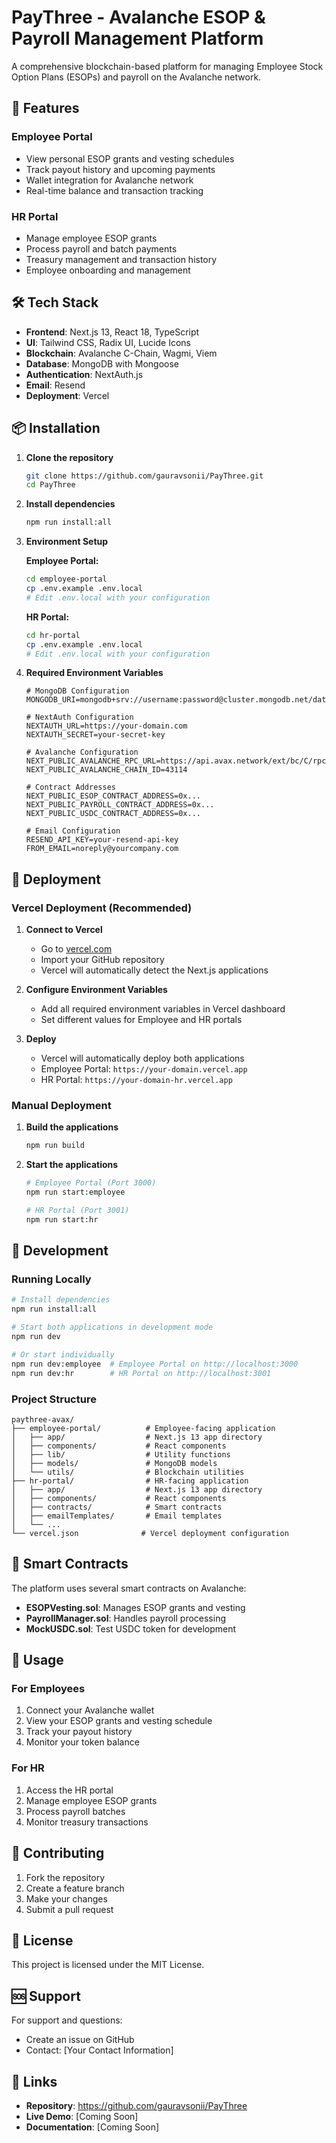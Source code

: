 # PayThree - Avalanche ESOP & Payroll Management Platform

A comprehensive blockchain-based platform for managing Employee Stock Option Plans (ESOPs) and payroll on the Avalanche network.

## 🚀 Features

### Employee Portal
- View personal ESOP grants and vesting schedules
- Track payout history and upcoming payments
- Wallet integration for Avalanche network
- Real-time balance and transaction tracking

### HR Portal
- Manage employee ESOP grants
- Process payroll and batch payments
- Treasury management and transaction history
- Employee onboarding and management

## 🛠️ Tech Stack

- **Frontend**: Next.js 13, React 18, TypeScript
- **UI**: Tailwind CSS, Radix UI, Lucide Icons
- **Blockchain**: Avalanche C-Chain, Wagmi, Viem
- **Database**: MongoDB with Mongoose
- **Authentication**: NextAuth.js
- **Email**: Resend
- **Deployment**: Vercel

## 📦 Installation

1. **Clone the repository**
   ```bash
   git clone https://github.com/gauravsonii/PayThree.git
   cd PayThree
   ```

2. **Install dependencies**
   ```bash
   npm run install:all
   ```

3. **Environment Setup**
   
   **Employee Portal:**
   ```bash
   cd employee-portal
   cp .env.example .env.local
   # Edit .env.local with your configuration
   ```

   **HR Portal:**
   ```bash
   cd hr-portal
   cp .env.example .env.local
   # Edit .env.local with your configuration
   ```

4. **Required Environment Variables**
   ```env
   # MongoDB Configuration
   MONGODB_URI=mongodb+srv://username:password@cluster.mongodb.net/database
   
   # NextAuth Configuration
   NEXTAUTH_URL=https://your-domain.com
   NEXTAUTH_SECRET=your-secret-key
   
   # Avalanche Configuration
   NEXT_PUBLIC_AVALANCHE_RPC_URL=https://api.avax.network/ext/bc/C/rpc
   NEXT_PUBLIC_AVALANCHE_CHAIN_ID=43114
   
   # Contract Addresses
   NEXT_PUBLIC_ESOP_CONTRACT_ADDRESS=0x...
   NEXT_PUBLIC_PAYROLL_CONTRACT_ADDRESS=0x...
   NEXT_PUBLIC_USDC_CONTRACT_ADDRESS=0x...
   
   # Email Configuration
   RESEND_API_KEY=your-resend-api-key
   FROM_EMAIL=noreply@yourcompany.com
   ```

## 🚀 Deployment

### Vercel Deployment (Recommended)

1. **Connect to Vercel**
   - Go to [vercel.com](https://vercel.com)
   - Import your GitHub repository
   - Vercel will automatically detect the Next.js applications

2. **Configure Environment Variables**
   - Add all required environment variables in Vercel dashboard
   - Set different values for Employee and HR portals

3. **Deploy**
   - Vercel will automatically deploy both applications
   - Employee Portal: `https://your-domain.vercel.app`
   - HR Portal: `https://your-domain-hr.vercel.app`

### Manual Deployment

1. **Build the applications**
   ```bash
   npm run build
   ```

2. **Start the applications**
   ```bash
   # Employee Portal (Port 3000)
   npm run start:employee
   
   # HR Portal (Port 3001)
   npm run start:hr
   ```

## 🔧 Development

### Running Locally

```bash
# Install dependencies
npm run install:all

# Start both applications in development mode
npm run dev

# Or start individually
npm run dev:employee  # Employee Portal on http://localhost:3000
npm run dev:hr        # HR Portal on http://localhost:3001
```

### Project Structure

```
paythree-avax/
├── employee-portal/          # Employee-facing application
│   ├── app/                  # Next.js 13 app directory
│   ├── components/           # React components
│   ├── lib/                  # Utility functions
│   ├── models/               # MongoDB models
│   └── utils/                # Blockchain utilities
├── hr-portal/                # HR-facing application
│   ├── app/                  # Next.js 13 app directory
│   ├── components/           # React components
│   ├── contracts/            # Smart contracts
│   ├── emailTemplates/       # Email templates
│   └── ...
└── vercel.json              # Vercel deployment configuration
```

## 🔗 Smart Contracts

The platform uses several smart contracts on Avalanche:

- **ESOPVesting.sol**: Manages ESOP grants and vesting
- **PayrollManager.sol**: Handles payroll processing
- **MockUSDC.sol**: Test USDC token for development

## 📱 Usage

### For Employees
1. Connect your Avalanche wallet
2. View your ESOP grants and vesting schedule
3. Track your payout history
4. Monitor your token balance

### For HR
1. Access the HR portal
2. Manage employee ESOP grants
3. Process payroll batches
4. Monitor treasury transactions

## 🤝 Contributing

1. Fork the repository
2. Create a feature branch
3. Make your changes
4. Submit a pull request

## 📄 License

This project is licensed under the MIT License.

## 🆘 Support

For support and questions:
- Create an issue on GitHub
- Contact: [Your Contact Information]

## 🔗 Links

- **Repository**: https://github.com/gauravsonii/PayThree
- **Live Demo**: [Coming Soon]
- **Documentation**: [Coming Soon]